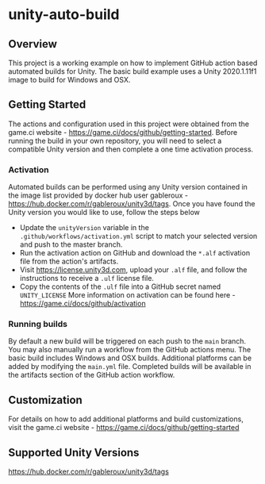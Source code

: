 # unity-auto-build

## Overview
This project is a working example on how to implement GitHub action based automated builds for Unity.
The basic build example uses a Unity 2020.1.11f1 image to build for Windows and OSX.

## Getting Started
The actions and configuration used in this project were obtained from the game.ci website - https://game.ci/docs/github/getting-started.
Before running the build in your own repository, you will need to select a compatible Unity version and then complete a one time activation process.

### Activation
Automated builds can be performed using any Unity version contained in the image list provided by docker hub user gableroux - https://hub.docker.com/r/gableroux/unity3d/tags.
Once you have found the Unity version you would like to use, follow the steps below
- Update the `unityVersion` variable in the `.github/workflows/activation.yml` script to match your selected version and push to the master branch.
- Run the activation action on GitHub and download the `*.alf` activation file from the action's artifacts.
- Visit https://license.unity3d.com, upload your `.alf` file, and follow the instructions to receive a `.ulf` license file.
- Copy the contents of the `.ulf` file into a GitHub secret named `UNITY_LICENSE`
More information on activation can be found here - https://game.ci/docs/github/activation

### Running builds
By default a new build will be triggered on each push to the `main` branch. You may also manually run a workflow from the GitHub actions menu.
The basic build includes Windows and OSX builds. Additional platforms can be added by modifying the `main.yml` file.
Completed builds will be available in the artifacts section of the GitHub action workflow.

## Customization
For details on how to add additional platforms and build customizations, visit the game.ci website - https://game.ci/docs/github/getting-started

## Supported Unity Versions
https://hub.docker.com/r/gableroux/unity3d/tags
